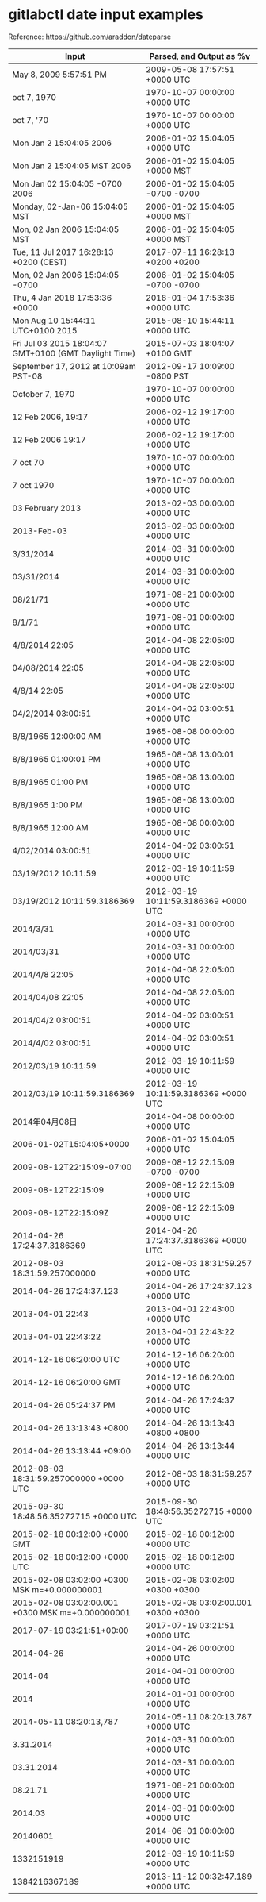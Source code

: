 # gitlabctl date input examples

Reference: https://github.com/araddon/dateparse

| Input                                                 | Parsed, and Output as %v               |
|-------------------------------------------------------|----------------------------------------|
| May 8, 2009 5:57:51 PM                                | 2009-05-08 17:57:51 +0000 UTC          |
| oct 7, 1970                                           | 1970-10-07 00:00:00 +0000 UTC          |
| oct 7, '70                                            | 1970-10-07 00:00:00 +0000 UTC          |
| Mon Jan  2 15:04:05 2006                              | 2006-01-02 15:04:05 +0000 UTC          |
| Mon Jan  2 15:04:05 MST 2006                          | 2006-01-02 15:04:05 +0000 MST          |
| Mon Jan 02 15:04:05 -0700 2006                        | 2006-01-02 15:04:05 -0700 -0700        |
| Monday, 02-Jan-06 15:04:05 MST                        | 2006-01-02 15:04:05 +0000 MST          |
| Mon, 02 Jan 2006 15:04:05 MST                         | 2006-01-02 15:04:05 +0000 MST          |
| Tue, 11 Jul 2017 16:28:13 +0200 (CEST)                | 2017-07-11 16:28:13 +0200 +0200        |
| Mon, 02 Jan 2006 15:04:05 -0700                       | 2006-01-02 15:04:05 -0700 -0700        |
| Thu, 4 Jan 2018 17:53:36 +0000                        | 2018-01-04 17:53:36 +0000 UTC          |
| Mon Aug 10 15:44:11 UTC+0100 2015                     | 2015-08-10 15:44:11 +0000 UTC          |
| Fri Jul 03 2015 18:04:07 GMT+0100 (GMT Daylight Time) | 2015-07-03 18:04:07 +0100 GMT          |
| September 17, 2012 at 10:09am PST-08                  | 2012-09-17 10:09:00 -0800 PST          |
| October 7, 1970                                       | 1970-10-07 00:00:00 +0000 UTC          |
| 12 Feb 2006, 19:17                                    | 2006-02-12 19:17:00 +0000 UTC          |
| 12 Feb 2006 19:17                                     | 2006-02-12 19:17:00 +0000 UTC          |
| 7 oct 70                                              | 1970-10-07 00:00:00 +0000 UTC          |
| 7 oct 1970                                            | 1970-10-07 00:00:00 +0000 UTC          |
| 03 February 2013                                      | 2013-02-03 00:00:00 +0000 UTC          |
| 2013-Feb-03                                           | 2013-02-03 00:00:00 +0000 UTC          |
| 3/31/2014                                             | 2014-03-31 00:00:00 +0000 UTC          |
| 03/31/2014                                            | 2014-03-31 00:00:00 +0000 UTC          |
| 08/21/71                                              | 1971-08-21 00:00:00 +0000 UTC          |
| 8/1/71                                                | 1971-08-01 00:00:00 +0000 UTC          |
| 4/8/2014 22:05                                        | 2014-04-08 22:05:00 +0000 UTC          |
| 04/08/2014 22:05                                      | 2014-04-08 22:05:00 +0000 UTC          |
| 4/8/14 22:05                                          | 2014-04-08 22:05:00 +0000 UTC          |
| 04/2/2014 03:00:51                                    | 2014-04-02 03:00:51 +0000 UTC          |
| 8/8/1965 12:00:00 AM                                  | 1965-08-08 00:00:00 +0000 UTC          |
| 8/8/1965 01:00:01 PM                                  | 1965-08-08 13:00:01 +0000 UTC          |
| 8/8/1965 01:00 PM                                     | 1965-08-08 13:00:00 +0000 UTC          |
| 8/8/1965 1:00 PM                                      | 1965-08-08 13:00:00 +0000 UTC          |
| 8/8/1965 12:00 AM                                     | 1965-08-08 00:00:00 +0000 UTC          |
| 4/02/2014 03:00:51                                    | 2014-04-02 03:00:51 +0000 UTC          |
| 03/19/2012 10:11:59                                   | 2012-03-19 10:11:59 +0000 UTC          |
| 03/19/2012 10:11:59.3186369                           | 2012-03-19 10:11:59.3186369 +0000 UTC  |
| 2014/3/31                                             | 2014-03-31 00:00:00 +0000 UTC          |
| 2014/03/31                                            | 2014-03-31 00:00:00 +0000 UTC          |
| 2014/4/8 22:05                                        | 2014-04-08 22:05:00 +0000 UTC          |
| 2014/04/08 22:05                                      | 2014-04-08 22:05:00 +0000 UTC          |
| 2014/04/2 03:00:51                                    | 2014-04-02 03:00:51 +0000 UTC          |
| 2014/4/02 03:00:51                                    | 2014-04-02 03:00:51 +0000 UTC          |
| 2012/03/19 10:11:59                                   | 2012-03-19 10:11:59 +0000 UTC          |
| 2012/03/19 10:11:59.3186369                           | 2012-03-19 10:11:59.3186369 +0000 UTC  |
| 2014年04月08日                                        | 2014-04-08 00:00:00 +0000 UTC          |
| 2006-01-02T15:04:05+0000                              | 2006-01-02 15:04:05 +0000 UTC          |
| 2009-08-12T22:15:09-07:00                             | 2009-08-12 22:15:09 -0700 -0700        |
| 2009-08-12T22:15:09                                   | 2009-08-12 22:15:09 +0000 UTC          |
| 2009-08-12T22:15:09Z                                  | 2009-08-12 22:15:09 +0000 UTC          |
| 2014-04-26 17:24:37.3186369                           | 2014-04-26 17:24:37.3186369 +0000 UTC  |
| 2012-08-03 18:31:59.257000000                         | 2012-08-03 18:31:59.257 +0000 UTC      |
| 2014-04-26 17:24:37.123                               | 2014-04-26 17:24:37.123 +0000 UTC      |
| 2013-04-01 22:43                                      | 2013-04-01 22:43:00 +0000 UTC          |
| 2013-04-01 22:43:22                                   | 2013-04-01 22:43:22 +0000 UTC          |
| 2014-12-16 06:20:00 UTC                               | 2014-12-16 06:20:00 +0000 UTC          |
| 2014-12-16 06:20:00 GMT                               | 2014-12-16 06:20:00 +0000 UTC          |
| 2014-04-26 05:24:37 PM                                | 2014-04-26 17:24:37 +0000 UTC          |
| 2014-04-26 13:13:43 +0800                             | 2014-04-26 13:13:43 +0800 +0800        |
| 2014-04-26 13:13:44 +09:00                            | 2014-04-26 13:13:44 +0000 UTC          |
| 2012-08-03 18:31:59.257000000 +0000 UTC               | 2012-08-03 18:31:59.257 +0000 UTC      |
| 2015-09-30 18:48:56.35272715 +0000 UTC                | 2015-09-30 18:48:56.35272715 +0000 UTC |
| 2015-02-18 00:12:00 +0000 GMT                         | 2015-02-18 00:12:00 +0000 UTC          |
| 2015-02-18 00:12:00 +0000 UTC                         | 2015-02-18 00:12:00 +0000 UTC          |
| 2015-02-08 03:02:00 +0300 MSK m=+0.000000001          | 2015-02-08 03:02:00 +0300 +0300        |
| 2015-02-08 03:02:00.001 +0300 MSK m=+0.000000001      | 2015-02-08 03:02:00.001 +0300 +0300    |
| 2017-07-19 03:21:51+00:00                             | 2017-07-19 03:21:51 +0000 UTC          |
| 2014-04-26                                            | 2014-04-26 00:00:00 +0000 UTC          |
| 2014-04                                               | 2014-04-01 00:00:00 +0000 UTC          |
| 2014                                                  | 2014-01-01 00:00:00 +0000 UTC          |
| 2014-05-11 08:20:13,787                               | 2014-05-11 08:20:13.787 +0000 UTC      |
| 3.31.2014                                             | 2014-03-31 00:00:00 +0000 UTC          |
| 03.31.2014                                            | 2014-03-31 00:00:00 +0000 UTC          |
| 08.21.71                                              | 1971-08-21 00:00:00 +0000 UTC          |
| 2014.03                                               | 2014-03-01 00:00:00 +0000 UTC          |
| 20140601                                              | 2014-06-01 00:00:00 +0000 UTC          |
| 1332151919                                            | 2012-03-19 10:11:59 +0000 UTC          |
| 1384216367189                                         | 2013-11-12 00:32:47.189 +0000 UTC      |
